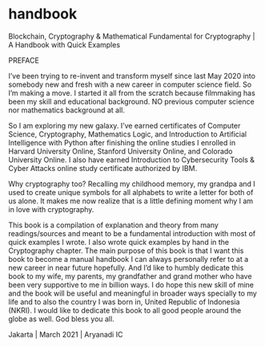 # handbook
Blockchain, Cryptography &amp; Mathematical Fundamental for Cryptography | A Handbook with Quick Examples

PREFACE

I’ve been trying to re-invent and transform myself since last May 2020 into somebody new and fresh with a new career in computer science field. So I’m making a move. I started it all from the scratch because filmmaking has been my skill and educational background. NO previous computer science nor mathematics background at all. 

So I am exploring my new galaxy. I’ve earned certificates of Computer Science, Cryptography, Mathematics Logic, and Introduction to Artificial Intelligence with Python after finishing the online studies I enrolled in Harvard University Online, Stanford University Online, and Colorado University Online. I also have earned Introduction to Cybersecurity Tools & Cyber Attacks online study certificate authorized by IBM. 

Why cryptography too? Recalling my childhood memory, my grandpa and I used to create unique symbols for all alphabets to write a letter for both of us alone. It makes me now realize that is a little defining moment why I am in love with cryptography.

This book is a compilation of explanation and theory from many readings/sources and meant to be a fundamental introduction with most of quick examples I wrote. I also wrote quick examples by hand in the Cryptography chapter. The main purpose of this book is that I want this book to become a manual handbook I can always personally refer to at a new career in near future hopefully. And I’d like to humbly dedicate this book to my wife, my parents, my grandfather and grand mother who have been very supportive to me in billion ways. I do hope this new skill of mine and the book will be useful and meaningful in broader ways specially to my life and to also the country I was born in, United Republic of Indonesia (NKRI). I would like to dedicate this book to all good people around the globe as well. God bless you all.

Jakarta | March 2021 | Aryanadi IC
